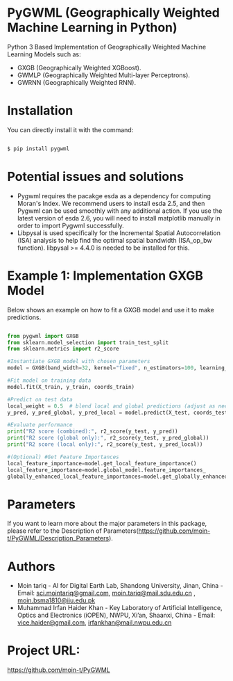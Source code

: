 # PyGWML (Geographically Weighted Machine Learning in Python)
Python 3 Based Implementation of Geographically Weighted Machine Learning Models such as:
 - GXGB (Geographically Weighted XGBoost).
 - GWMLP (Geographically Weighted Multi-layer Perceptrons).
 - GWRNN (Geographically Weighted RNN).
   
# Installation
You can directly install it with the command:
```python

$ pip install pygwml

```

# Potential issues and solutions
 - Pygwml requires the pacakge esda as a dependency for computing Moran's Index. We recommend users to install esda 2.5, and then Pygwml can be used smoothly with any additional action. If you use the latest version of esda 2.6, you will need to install matplotlib manually in order to import Pygwml successfully.
 - Libpysal is used specifically for the Incremental Spatial Autocorrelation (ISA) analysis to help find the optimal spatial bandwidth (ISA_op_bw function).  libpysal >= 4.4.0 is needed to be installed for this.

# Example 1: Implementation GXGB Model
Below shows an example on how to fit a GXGB model and use it to make predictions.
```python

from pygwml import GXGB
from sklearn.model_selection import train_test_split
from sklearn.metrics import r2_score

#Instantiate GXGB model with chosen parameters
model = GXGB(band_width=32, kernel="fixed", n_estimators=100, learning_rate=0.1)

#Fit model on training data
model.fit(X_train, y_train, coords_train)

#Predict on test data
local_weight = 0.5  # blend local and global predictions (adjust as needed)
y_pred, y_pred_global, y_pred_local = model.predict(X_test, coords_test, local_weight=local_weight)

#Evaluate performance
print("R2 score (combined):", r2_score(y_test, y_pred))
print("R2 score (global only):", r2_score(y_test, y_pred_global))
print("R2 score (local only):", r2_score(y_test, y_pred_local))

#(Optional) #Get Feature Importances
local_feature_importance=model.get_local_feature_importance()
local_feature_importance=model.global_model.feature_importances_
globally_enhanced_local_feature_importances=model.get_globally_enhanced_local_feature_importances()
```

# Parameters
If you want to learn more about the major parameters in this package, please refer to the Description of Parameters(https://github.com/moin-t/PyGWML/Description_Parameters).


# Authors
 - Moin tariq - AI for Digital Earth Lab, Shandong University, Jinan, China - Email: sci.mointariq@gmail.com, moin.tariq@mail.sdu.edu.cn , moin.bsma1810@iiu.edu.pk
 - Muhammad Irfan Haider Khan - Key Laboratory of Artificial Intelligence, Optics and Electronics (iOPEN), NWPU, Xi’an, Shaanxi, China - Email: vice.haider@gmail.com, irfankhan@mail.nwpu.edu.cn
   
# Project URL:
https://github.com/moin-t/PyGWML
